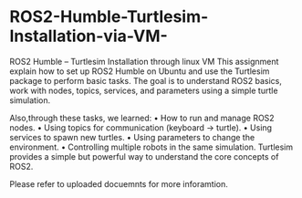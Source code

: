 # ROS2-Humble-Turtlesim-Installation-via-VM-
ROS2 Humble – Turtlesim Installation through linux VM
This  assignment explain how to set up ROS2 Humble on Ubuntu and use the Turtlesim package to perform basic tasks. The goal is to understand ROS2 basics, work with nodes, topics, services, and parameters using a simple turtle simulation.

Also,through these tasks, we learned:
•	How to run and manage ROS2 nodes.
•	Using topics for communication (keyboard → turtle).
•	Using services to spawn new turtles.
•	Using parameters to change the environment.
•	Controlling multiple robots in the same simulation.
Turtlesim provides a simple but powerful way to understand the core concepts of ROS2.

Please refer to uploaded docuemnts for more inforamtion.
